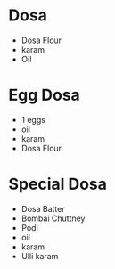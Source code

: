 # Dosa

* Dosa Flour
* karam
* Oil

# Egg Dosa

* 1 eggs
* oil
* karam
* Dosa Flour

# Special Dosa
* Dosa Batter
* Bombai Chuttney
* Podi
* oil
* karam
* Ulli karam
